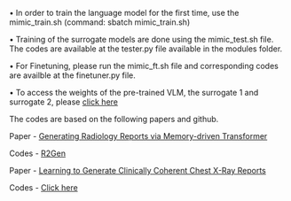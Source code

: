 $\bullet$ In order to train the language model for the first time, use the mimic_train.sh (command: sbatch mimic_train.sh)

$\bullet$ Training of the surrogate models are done using the mimic_test.sh file. The codes are available at the tester.py file available in the modules folder. 

$\bullet$ For Finetuning, please run the mimic_ft.sh file and corresponding codes are availble at the finetuner.py file. 

$\bullet$ To access the weights of the pre-trained VLM, the surrogate 1 and surrogate 2, please [click here](https://drive.google.com/drive/folders/1Qchyt7dieWFeN4Kr_UTvpqEn2g4paH2a?usp=sharing)

The codes are based on the following papers and github.

Paper - [Generating Radiology Reports via Memory-driven Transformer](https://arxiv.org/abs/2010.16056)

Codes - [R2Gen](https://github.com/zhjohnchan/R2Gen)

Paper - [Learning to Generate Clinically Coherent Chest X-Ray Reports](https://aclanthology.org/2020.findings-emnlp.110.pdf)

Codes - [Click here](https://github.com/justinlovelace/coherent-xray-report-generation)
